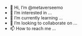 - 👋 Hi, I’m @metaverseemo
- 👀 I’m interested in ...
- 🌱 I’m currently learning ...
- 💞️ I’m looking to collaborate on ...
- 📫 How to reach me ...

<!---
metaverseemo/metaverseemo is a ✨ special ✨ repository because its `README.md` (this file) appears on your GitHub profile.
You can click the Preview link to take a look at your changes.
--->
